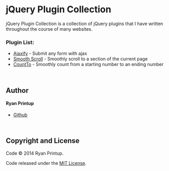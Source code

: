 jQuery Plugin Collection
========================
jQuery Plugin Collection is a collection of jQuery plugins that I have written throughout the course of many websites.

### Plugin List:
  - [Ajaxify](/Ajaxify) - Submit any form with ajax
  - [Smooth Scroll](/SmoothScroll) - Smoothly scroll to a section of the current page
  - [CountTo](/CountTo) - Smoothly count from a starting number to an ending number
  
<br/>

Author
------
#### Ryan Printup
  - [Github](https://github.com/ryanprintup)

<br/>

Copyright and License
---------------------
Code &copy; 2014 Ryan Printup.

Code released under the [MIT License](https://github.com/RyanPrintup/jQuery-Plugin-Collection/blob/master/LICENSE.md).
